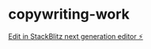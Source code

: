 # copywriting-work

[Edit in StackBlitz next generation editor ⚡️](https://stackblitz.com/~/github.com/yolonating1/freelancecopy)